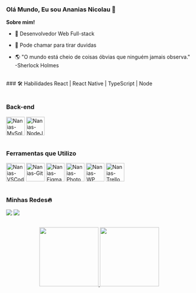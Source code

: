 ### Olá Mundo, Eu sou Ananias Nicolau 👋

**Sobre mim!**

- 🔭 Desenvolvedor Web Full-stack

- 💬 Pode chamar para tirar duvidas

- 🌎 "O mundo está cheio de coisas óbvias que ninguém jamais observa." -Sherlock Holmes 
  
<div style="display: inline_block"><br>
### 🛠 Habilidades
React | React Native | TypeScript | Node
  
  #
  
  <h3>Back-end</h3> 
  <img align="center" alt="Nanias-MySql" height="50px" src="https://cdn.jsdelivr.net/gh/devicons/devicon/icons/mysql/mysql-original-wordmark.svg" /> 
  <img align="center" alt="Nanias-NodeJS" height="50px" src="https://cdn.jsdelivr.net/gh/devicons/devicon/icons/nodejs/nodejs-original.svg" />
  
  #
  
  <h3>Ferramentas que Utilizo</h3>
  <img align="center" alt="Nanias-VSCode" height="50px" src="https://cdn.jsdelivr.net/gh/devicons/devicon/icons/vscode/vscode-original.svg" />
  <img align="center" alt="Nanias-Git" height="50px" src="https://cdn.jsdelivr.net/gh/devicons/devicon/icons/git/git-original.svg" />
  <img align="center" alt="Nanias-Figman" height="50px" src="https://cdn.jsdelivr.net/gh/devicons/devicon/icons/figma/figma-original.svg" />
  <img align="center" alt="Nanias-PhotoShop" height="50px" src="https://cdn.jsdelivr.net/gh/devicons/devicon/icons/photoshop/photoshop-plain.svg" />
  <img align="center" alt="Nanias-WP" height="50px" src="https://cdn.jsdelivr.net/gh/devicons/devicon/icons/wordpress/wordpress-plain.svg" />
  <img align="center" alt="Nanias-Trello" height="50px" src="https://cdn.jsdelivr.net/gh/devicons/devicon/icons/trello/trello-plain.svg" />

</div>
  
  #
  
<div>
  <h3>Minhas Redes🔥</h3>
  <a href="mailto:ananiasdias0@gmail.com" target="_blank"><img src="https://img.shields.io/badge/Gmail-D14836?style=for-the-badge&logo=gmail&logoColor=white" target="_blank"/></a>
  <a href="https://www.linkedin.com/in/naniasnic/" target="_blank"><img src="https://img.shields.io/badge/LinkedIn-0077B5?style=for-the-badge&logo=linkedin&logoColor=white" target="_blank"/></a>
</div>
  
  ##
<div align="center">
  <a href="https://github.com/NaniasNic">
  <img height="160em" src="https://github-readme-stats.vercel.app/api?username=NaniasNic&show_icons=true&theme=dark&include_all_commits=true&count_private=true"/>
  <img height="160em" src="https://github-readme-stats.vercel.app/api/top-langs/?username=NaniasNic&layout=compact&langs_count=7&theme=dark"/>
</div>
